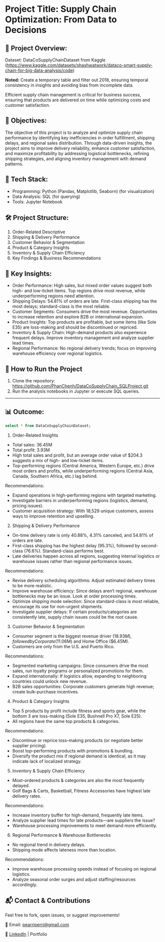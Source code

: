 # Project Title: Supply Chain Optimization: From Data to Decisions

## 📌 Project Overview:

Dataset: DataCoSupplyChainDataset from Kaggle (https://www.kaggle.com/datasets/shashwatwork/dataco-smart-supply-chain-for-big-data-analysis/code)

**Noted:** Create a temporary table and filter out 2018, ensuring temporal consistency in insights and avoiding bias from incomplete data.

Efficient supply chain management is critical for business success, ensuring that products are delivered on time while optimizing costs and customer satisfaction.

## 📌 Objectives:

The objective of this project is to analyze and optimize supply chain performance by identifying key inefficiencies in order fulfillment, shipping delays, and regional sales distribution. Through data-driven insights, the project aims to improve delivery reliability, enhance customer satisfaction, and maximize profitability by addressing logistical bottlenecks, refining shipping strategies, and aligning inventory management with demand patterns.

## 🔧 Tech Stack:
- Programming: Python (Pandas, Matplotlib, Seaborn) (for visualization)
- Data Analysis: SQL (for querying)
- Tools: Jupyter Notebook

## 🛠 Project Structure:
1. Order-Related Descriptive
2.  Shipping & Delivery Performance
3.  Customer Behavior & Segmentation
4.  Product & Category Insights
5.  Inventory & Supply Chain Efficiency
6.  Key Findings & Business Recommendations

## 📌 Key Insights: 
- Order Performance: High sales, but mixed order values suggest both high- and low-ticket items. Top regions drive most revenue, while underperforming regions need attention.
- Shipping Delays: 54.81% of orders are late. First-class shipping has the most delays; standard-class is the most reliable.
- Customer Segments: Consumers drive the most revenue. Opportunities to increase retention and explore B2B or international expansion.
- Product Insights: Top products are profitable, but some items (like Sole E35) are loss-making and should be discontinued or repriced.
- Inventory & Supply Chain: High-demand products also experience frequent delays. Improve inventory management and analyze supplier lead times.
- Regional Performance: No regional delivery trends; focus on improving warehouse efficiency over regional logistics.

## 🚀 How to Run the Project
1. Clone the repository: https://github.com/PhanChenh/DataCoSupplyChain_SQLProject.git
2. Run the analysis notebooks in Jupyter or execute SQL queries.
----

## 📊 Outcome:

```sql
select * from DataCoSupplyChainDataset;
```

1. Order-Related Insights
- Total sales: 36.45M
- Total profit: 3.93M
- High total sales and profit, but an average order value of $204.3 suggests a mix of high- and low-ticket items.
- Top-performing regions (Central America, Western Europe, etc.) drive most orders and profits, while underperforming regions (Central Asia, Canada, Southern Africa, etc.) lag behind.

Recommendations:
- Expand operations in high-performing regions with targeted marketing.
- Investigate barriers in underperforming regions (logistics, demand, pricing issues).
- Customer acquisition strategy: With 18,529 unique customers, assess ways to improve retention and upselling.

2. Shipping & Delivery Performance
- On-time delivery rate is only 40.88%, 4.31% canceled, and 54.81% of orders are late.
- First-class shipping has the highest delay (95.3%), followed by second-class (76.6%). Standard-class performs best.
- Late deliveries happen across all regions, suggesting internal logistics or warehouse issues rather than regional performance issues.

Recommendations:
- Revise delivery scheduling algorithms: Adjust estimated delivery times to be more realistic.
- Improve warehouse efficiency: Since delays aren’t regional, warehouse bottlenecks may be an issue. Look at order processing times.
- Optimize shipping mode selection: Since standard-class is most reliable, encourage its use for non-urgent shipments.
- Investigate supplier delays: If certain products/categories are consistently late, supply chain issues could be the root cause.

3. Customer Behavior & Segmentation
- Consumer segment is the biggest revenue driver ($18.93M), followed by Corporate ($11.06M) and Home Office ($6.45M).
- Customers are only from the U.S. and Puerto Rico.

Recommendations:
- Segmented marketing campaigns: Since consumers drive the most sales, run loyalty programs or personalized promotions for them.
- Expand internationally: If logistics allow, expanding to neighboring countries could unlock new revenue.
- B2B sales opportunities: Corporate customers generate high revenue; create bulk-purchase incentives.

4. Product & Category Insights
- Top 5 products by profit include fitness and sports gear, while the bottom 3 are loss-making (Sole E35, Bushnell Pro X7, Sole E25).
- All regions have the same top products & categories.

Recommendations:
- Discontinue or reprice loss-making products (or negotiate better supplier pricing).
- Boost top-performing products with promotions & bundling.
- Diversify the product mix if regional demand is identical, as it may indicate lack of localized strategy.

5. Inventory & Supply Chain Efficiency
- Most-ordered products & categories are also the most frequently delayed.
- Golf Bags & Carts, Basketball, Fitness Accessories have highest late delivery rates.

Recommendations:
- Increase inventory buffer for high-demand, frequently late items.
- Analyze supplier lead times for late products—are suppliers the issue?
- Warehouse processing improvements to meet demand more efficiently.

6. Regional Performance & Warehouse Bottlenecks
- No regional trend in delivery delays.
- Shipping mode affects lateness more than location.

Recommendations:
- Improve warehouse processing speeds instead of focusing on regional logistics.
- Analyze seasonal order surges and adjust staffing/resources accordingly.

## 📬 Contact & Contributions

Feel free to fork, open issues, or suggest improvements!

📧 Email: pearriperri@gmail.com

🔗 [LinkedIn](https://www.linkedin.com/in/phan-chenh-6a7ba127a/) | Portfolio
  
